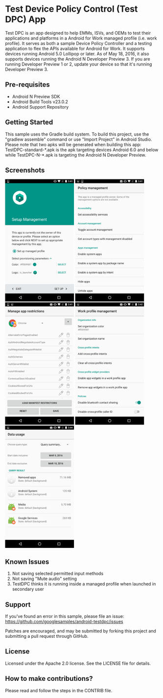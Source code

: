 Test Device Policy Control (Test DPC) App
=========================================

Test DPC is an app designed to help EMMs, ISVs, and OEMs to test their applications and platforms in a Android for Work managed profile (i.e. work profile). It serves as both a sample Device Policy Controller and a testing application to flex the APIs available for Android for Work. It supports devices running Android 5.0 Lollipop or later. As of May 18, 2016, it also supports devices running the Android N Developer Preview 3. If you are running Developer Preview 1 or 2, update your device so that it's running Developer Preview 3.

Pre-requisites
--------------

- Android N Preview SDK
- Android Build Tools v23.0.2
- Android Support Repository

Getting Started
---------------

This sample uses the Gradle build system. To build this project, use the "gradlew assemble" command or use "Import Project" in Android Studio.
Please note that two apks will be generated when building this app: TestDPC\-standard\-\*.apk is the apk targeting devices Android 6.0 and below while TestDPC\-N\-\*.apk is targeting the Android N Developer Preview.

Screenshots
------------

<img src="doc/setup.png" height="400" alt="Setup" title="Setup screen"/>
<img src="doc/policy_management.png" height="400" alt="Policy Management" title="Home screen once the profile is setup" />
<img src="doc/manage_app_restrictions.png" height="400" alt="Manage App Restrictions" title="Manage restrictions for apps in the work profile" />
<img src="doc/work_profile_management.png" height="400" alt="Work Profile Management" title="Manage policies specific to the work profile" />
<img src="doc/network_data_usage_stats.png" height="400" alt="Network Data Usage Stats" title="Analyze data usage for specific work apps or the entire profile" />

Known Issues
------------

1. Not saving selected permitted input methods
2. Not saving "Mute audio" setting
3. TestDPC thinks it is running inside a managed profile when launched in secondary user

Support
-------

If you've found an error in this sample, please file an issue:
https://github.com/googlesamples/android-testdpc/issues

Patches are encouraged, and may be submitted by forking this project and submitting a pull request through GitHub.

License
-------

Licensed under the Apache 2.0 license. See the LICENSE file for details.

How to make contributions?
--------------------------

Please read and follow the steps in the CONTRIB file.
